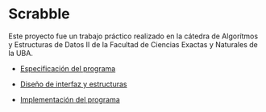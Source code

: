 # Scrabble

Este proyecto fue un trabajo práctico realizado en la cátedra de Algorítmos y Estructuras de Datos II de la Facultad de Ciencias Exactas y Naturales de la UBA.

- [Especificación del programa](/tp1/TP1-Especificacion.pdf)
- [Diseño de interfaz y estructuras](/tp1/Especificacion-Scrabble.pdf)

- [Implementación del programa](/tp2/entregable_alumnos/esqueleto/src)
